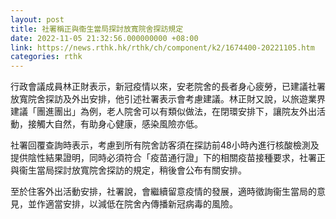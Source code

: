 ```yaml
---
layout: post
title: 社署稱正與衞生當局探討放寬院舍探訪規定
date: 2022-11-05 21:32:56.000000000 +08:00
link: https://news.rthk.hk/rthk/ch/component/k2/1674400-20221105.htm
categories: rthk
---
```


行政會議成員林正財表示，新冠疫情以來，安老院舍的長者身心疲勞，已建議社署放寬院舍探訪及外出安排，他引述社署表示會考慮建議。林正財又說，以旅遊業界建議「團進團出」為例，老人院舍可以有類似做法，在閉環安排下，讓院友外出活動，接觸大自然，有助身心健康，感染風險亦低。

社署回覆查詢時表示，考慮到所有院舍訪客須在探訪前48小時內進行核酸檢測及提供陰性結果證明，同時必須符合「疫苗通行證」下的相關疫苗接種要求，社署正與衞生當局探討放寬院舍探訪的規定，稍後會公布有關安排。

至於住客外出活動安排，社署說，會繼續留意疫情的發展，適時徵詢衞生當局的意見，並作適當安排，以減低在院舍內傳播新冠病毒的風險。
